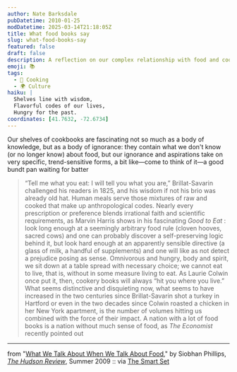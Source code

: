 ```yaml
---
author: Nate Barksdale
pubDatetime: 2010-01-25
modDatetime: 2025-03-14T21:18:05Z
title: What food books say
slug: what-food-books-say
featured: false
draft: false
description: A reflection on our complex relationship with food and cookbooks, revealing both knowledge and ignorance throughout history.
emoji: 📚
tags:
  - 🍳 Cooking
  - 🌍 Culture
haiku: |
  Shelves line with wisdom,  
  Flavorful codes of our lives,  
  Hungry for the past.
coordinates: [41.7632, -72.6734]
---
```


Our shelves of cookbooks are fascinating not so much as a body of knowledge, but as a body of ignorance: they contain what we don't know (or no longer know) about food, but our ignorance and aspirations take on very specific, trend-sensitive forms, a bit like—come to think of it—a good bundt pan waiting for batter

> “Tell me what you eat: I will tell you what you are,” Brillat-Savarin challenged his readers in 1825, and his wisdom if not his brio was already old hat. Human meals serve those mixtures of raw and cooked that make up anthropological codes. Nearly every prescription or preference blends irrational faith and scientific requirements, as Marvin Harris shows in his fascinating _Good to Eat_ : look long enough at a seemingly arbitrary food rule (cloven hooves, sacred cows) and one can probably discover a self-preserving logic behind it, but look hard enough at an apparently sensible directive (a glass of milk, a handful of supplements) and one will like as not detect a prejudice posing as sense. Omnivorous and hungry, body and spirit, we sit down at a table spread with necessary choice; we cannot eat to live, that is, without in some measure living to eat. As Laurie Colwin once put it, then, cookery books will always “hit you where you live.” What seems distinctive and disquieting now, what seems to have increased in the two centuries since Brillat-Savarin shot a turkey in Hartford or even in the two decades since Colwin roasted a chicken in her New York apartment, is the number of volumes hitting us combined with the force of their impact. A nation with a lot of food books is a nation without much sense of food, as _The Economist_ recently pointed out

---

from "[What We Talk About When We Talk About Food](https://www.google.com/search?q=%22What%20We%20Talk%20About%20When%20We%20Talk%20About%20Food%22%20hudsonreview.com)," by Siobhan Phillips, [_The Hudson Review_](https://www.google.com/search?q=%22_The%20Hudson%20Review_%22%20hudsonreview.com), Summer 2009 :: via [The Smart Set](http://www.thesmartset.com/article/article01221001.aspx)
